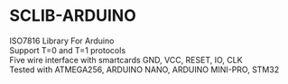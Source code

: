 # SCLIB-ARDUINO
ISO7816 Library For Arduino </br>
Support T=0 and T=1 protocols </br>
Five wire interface with smartcards GND, VCC, RESET, IO, CLK </br>
Tested with ATMEGA256, ARDUINO NANO, ARDUINO MINI-PRO, STM32 </br>
